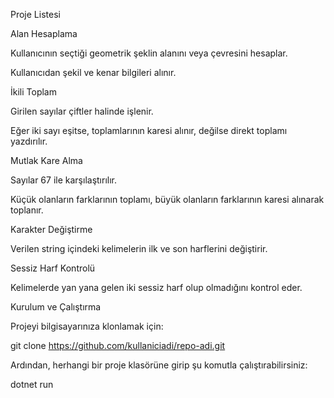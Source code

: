 Proje Listesi

Alan Hesaplama

Kullanıcının seçtiği geometrik şeklin alanını veya çevresini hesaplar.

Kullanıcıdan şekil ve kenar bilgileri alınır.

İkili Toplam

Girilen sayılar çiftler halinde işlenir.

Eğer iki sayı eşitse, toplamlarının karesi alınır, değilse direkt toplamı yazdırılır.

Mutlak Kare Alma

Sayılar 67 ile karşılaştırılır.

Küçük olanların farklarının toplamı, büyük olanların farklarının karesi alınarak toplanır.

Karakter Değiştirme

Verilen string içindeki kelimelerin ilk ve son harflerini değiştirir.

Sessiz Harf Kontrolü

Kelimelerde yan yana gelen iki sessiz harf olup olmadığını kontrol eder.

Kurulum ve Çalıştırma

Projeyi bilgisayarınıza klonlamak için:

git clone https://github.com/kullaniciadi/repo-adi.git

Ardından, herhangi bir proje klasörüne girip şu komutla çalıştırabilirsiniz:

dotnet run
